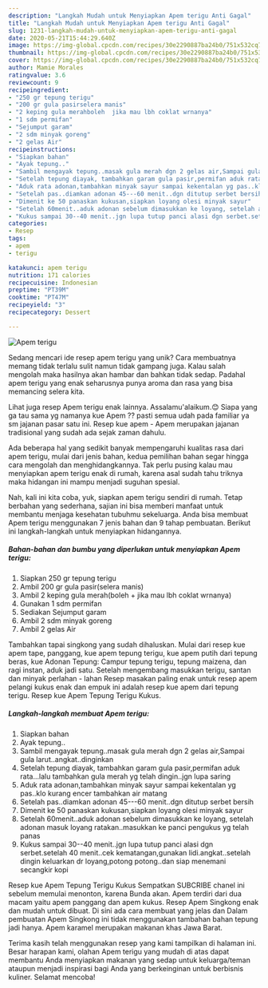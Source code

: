 ```yaml
---
description: "Langkah Mudah untuk Menyiapkan Apem terigu Anti Gagal"
title: "Langkah Mudah untuk Menyiapkan Apem terigu Anti Gagal"
slug: 1231-langkah-mudah-untuk-menyiapkan-apem-terigu-anti-gagal
date: 2020-05-21T15:44:29.640Z
image: https://img-global.cpcdn.com/recipes/30e2290887ba24b0/751x532cq70/apem-terigu-foto-resep-utama.jpg
thumbnail: https://img-global.cpcdn.com/recipes/30e2290887ba24b0/751x532cq70/apem-terigu-foto-resep-utama.jpg
cover: https://img-global.cpcdn.com/recipes/30e2290887ba24b0/751x532cq70/apem-terigu-foto-resep-utama.jpg
author: Mamie Morales
ratingvalue: 3.6
reviewcount: 9
recipeingredient:
- "250 gr tepung terigu"
- "200 gr gula pasirselera manis"
- "2 keping gula merahboleh  jika mau lbh coklat wrnanya"
- "1 sdm permifan"
- "Sejumput garam"
- "2 sdm minyak goreng"
- "2 gelas Air"
recipeinstructions:
- "Siapkan bahan"
- "Ayak tepung.."
- "Sambil mengayak tepung..masak gula merah dgn 2 gelas air,Sampai gula larut..angkat..dinginkan"
- "Setelah tepung diayak, tambahkan garam gula pasir,permifan aduk rata...lalu tambahkan gula merah yg telah dingin..jgn lupa saring"
- "Aduk rata adonan,tambahkan minyak sayur sampai kekentalan yg pas..klo kurang encer tambahkan air matang"
- "Setelah pas..diamkan adonan 45---60 menit..dgn ditutup serbet bersih"
- "Dimenit ke 50 panaskan kukusan,siapkan loyang olesi minyak sayur"
- "Setelah 60menit..aduk adonan sebelum dimasukkan ke loyang, setelah adonan masuk loyang ratakan..masukkan ke panci pengukus yg telah panas"
- "Kukus sampai 30--40 menit..jgn lupa tutup panci alasi dgn serbet.setelah 40 menit..cek kematangan,gunakan lidi.angkat..setelah dingin keluarkan dr loyang,potong potong..dan siap menemani secangkir kopi"
categories:
- Resep
tags:
- apem
- terigu

katakunci: apem terigu 
nutrition: 171 calories
recipecuisine: Indonesian
preptime: "PT39M"
cooktime: "PT47M"
recipeyield: "3"
recipecategory: Dessert

---
```



![Apem terigu](https://img-global.cpcdn.com/recipes/30e2290887ba24b0/751x532cq70/apem-terigu-foto-resep-utama.jpg)

Sedang mencari ide resep apem terigu yang unik? Cara membuatnya memang tidak terlalu sulit namun tidak gampang juga. Kalau salah mengolah maka hasilnya akan hambar dan bahkan tidak sedap. Padahal apem terigu yang enak seharusnya punya aroma dan rasa yang bisa memancing selera kita.

Lihat juga resep Apem terigu enak lainnya. Assalamu&#39;alaikum.😊 Siapa yang ga tau sama yg namanya kue Apem ?? pasti semua udah pada familiar ya sm jajanan pasar satu ini. Resep kue apem - Apem merupakan jajanan tradisional yang sudah ada sejak zaman dahulu.

Ada beberapa hal yang sedikit banyak mempengaruhi kualitas rasa dari apem terigu, mulai dari jenis bahan, kedua pemilihan bahan segar hingga cara mengolah dan menghidangkannya. Tak perlu pusing kalau mau menyiapkan apem terigu enak di rumah, karena asal sudah tahu triknya maka hidangan ini mampu menjadi suguhan spesial.


Nah, kali ini kita coba, yuk, siapkan apem terigu sendiri di rumah. Tetap berbahan yang sederhana, sajian ini bisa memberi manfaat untuk membantu menjaga kesehatan tubuhmu sekeluarga. Anda bisa membuat Apem terigu menggunakan 7 jenis bahan dan 9 tahap pembuatan. Berikut ini langkah-langkah untuk menyiapkan hidangannya.

<!--inarticleads1-->

##### Bahan-bahan dan bumbu yang diperlukan untuk menyiapkan Apem terigu:

1. Siapkan 250 gr tepung terigu
1. Ambil 200 gr gula pasir(selera manis)
1. Ambil 2 keping gula merah(boleh + jika mau lbh coklat wrnanya)
1. Gunakan 1 sdm permifan
1. Sediakan Sejumput garam
1. Ambil 2 sdm minyak goreng
1. Ambil 2 gelas Air


Tambahkan tapai singkong yang sudah dihaluskan. Mulai dari resep kue apem tape, panggang, kue apem tepung terigu, kue apem putih dari tepung beras, kue Adonan Tepung: Campur tepung terigu, tepung maizena, dan ragi instan, aduk jadi satu. Setelah mengembang masukkan terigu, santan dan minyak perlahan - lahan Resep masakan paling enak untuk resep apem pelangi kukus enak dan empuk ini adalah resep kue apem dari tepung terigu. Resep kue Apem Tepung Terigu Kukus. 

<!--inarticleads2-->

##### Langkah-langkah membuat Apem terigu:

1. Siapkan bahan
1. Ayak tepung..
1. Sambil mengayak tepung..masak gula merah dgn 2 gelas air,Sampai gula larut..angkat..dinginkan
1. Setelah tepung diayak, tambahkan garam gula pasir,permifan aduk rata...lalu tambahkan gula merah yg telah dingin..jgn lupa saring
1. Aduk rata adonan,tambahkan minyak sayur sampai kekentalan yg pas..klo kurang encer tambahkan air matang
1. Setelah pas..diamkan adonan 45---60 menit..dgn ditutup serbet bersih
1. Dimenit ke 50 panaskan kukusan,siapkan loyang olesi minyak sayur
1. Setelah 60menit..aduk adonan sebelum dimasukkan ke loyang, setelah adonan masuk loyang ratakan..masukkan ke panci pengukus yg telah panas
1. Kukus sampai 30--40 menit..jgn lupa tutup panci alasi dgn serbet.setelah 40 menit..cek kematangan,gunakan lidi.angkat..setelah dingin keluarkan dr loyang,potong potong..dan siap menemani secangkir kopi


Resep kue Apem Tepung Terigu Kukus Sempatkan SUBCRIBE chanel ini sebelum memulai menonton, karena Bunda akan. Apem terdiri dari dua macam yaitu apem panggang dan apem kukus. Resep Apem Singkong enak dan mudah untuk dibuat. Di sini ada cara membuat yang jelas dan Dalam pembuatan Apem Singkong ini tidak menggunakan tambahan bahan tepung jadi hanya. Apem karamel merupakan makanan khas Jawa Barat. 

Terima kasih telah menggunakan resep yang kami tampilkan di halaman ini. Besar harapan kami, olahan Apem terigu yang mudah di atas dapat membantu Anda menyiapkan makanan yang sedap untuk keluarga/teman ataupun menjadi inspirasi bagi Anda yang berkeinginan untuk berbisnis kuliner. Selamat mencoba!
